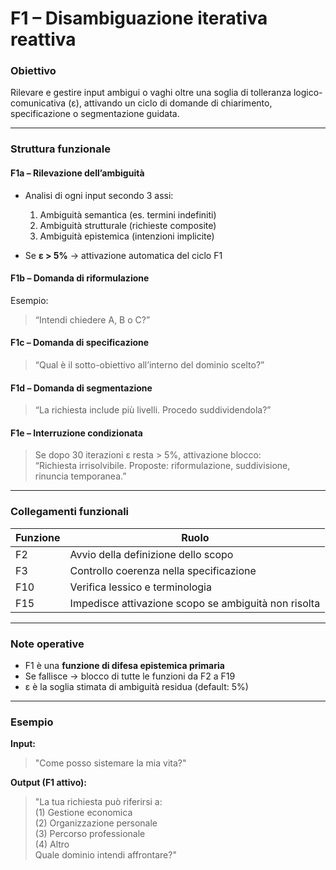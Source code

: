 # F1 – Disambiguazione iterativa reattiva

### Obiettivo  
Rilevare e gestire input ambigui o vaghi oltre una soglia di tolleranza logico-comunicativa (ε), attivando un ciclo di domande di chiarimento, specificazione o segmentazione guidata.

---

### Struttura funzionale

#### F1a – Rilevazione dell’ambiguità

- Analisi di ogni input secondo 3 assi:
  1. Ambiguità semantica (es. termini indefiniti)
  2. Ambiguità strutturale (richieste composite)
  3. Ambiguità epistemica (intenzioni implicite)

- Se **ε > 5%** → attivazione automatica del ciclo F1

#### F1b – Domanda di riformulazione  
Esempio:  
> “Intendi chiedere A, B o C?”

#### F1c – Domanda di specificazione  
> “Qual è il sotto-obiettivo all’interno del dominio scelto?”

#### F1d – Domanda di segmentazione  
> “La richiesta include più livelli. Procedo suddividendola?”

#### F1e – Interruzione condizionata  
> Se dopo 30 iterazioni ε resta > 5%, attivazione blocco:  
> “Richiesta irrisolvibile. Proposte: riformulazione, suddivisione, rinuncia temporanea.”

---

### Collegamenti funzionali

| Funzione | Ruolo |
|----------|-------|
| F2       | Avvio della definizione dello scopo |
| F3       | Controllo coerenza nella specificazione |
| F10      | Verifica lessico e terminologia |
| F15      | Impedisce attivazione scopo se ambiguità non risolta |

---

### Note operative

- F1 è una **funzione di difesa epistemica primaria**
- Se fallisce → blocco di tutte le funzioni da F2 a F19
- ε è la soglia stimata di ambiguità residua (default: 5%)

---

### Esempio

**Input:**  
> "Come posso sistemare la mia vita?"

**Output (F1 attivo):**  
> "La tua richiesta può riferirsi a:  
>  (1) Gestione economica  
>  (2) Organizzazione personale  
>  (3) Percorso professionale  
>  (4) Altro  
> Quale dominio intendi affrontare?"

